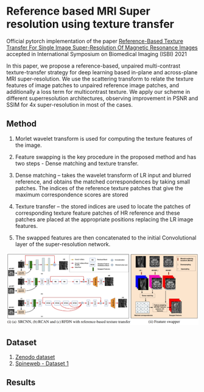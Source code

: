 # Reference based MRI Super resolution using texture transfer
Official pytorch implementation of the paper [Reference-Based Texture Transfer For Single Image Super-Resolution Of Magnetic Resonance Images](https://ieeexplore.ieee.org/document/9433961) accepted in International Symposium on Biomedical Imaging (ISBI) 2021

In this paper, we propose a reference-based, unpaired multi-contrast texture-transfer strategy for deep learning based in-plane and across-plane MRI super-resolution. 
We use the scattering transform to relate the texture features of image patches to unpaired reference image patches, and additionally a loss term for multicontrast texture.
We apply our scheme in different superresolution architectures, observing improvement in PSNR and SSIM for 4x super-resolution in most of the cases.


## Method

1. Morlet wavelet transform is used for computing the texture features of the image.

2. Feature swapping is the key procedure in the proposed method and has two steps - Dense matching and texture transfer.

3. Dense matching – takes the wavelet transform of LR input and blurred reference, and obtains the matched correspondences by taking small patches. The indices of the reference texture patches that give the maximum correspondence scores are stored

4. Texture transfer – the stored indices are used to locate the patches of corresponding texture feature patches of HR reference and these patches are placed at the appropriate positions replacing the LR image features. 

5. The swapped features are then concatenated to the initial Convolutional layer of the super-resolution network.

![alt text](https://github.com/Madhu081096/Reference-based-MRI-superresolution-using-texture-transfer/blob/main/Architecture.png)


## Dataset

1. [Zenodo dataset](https://zenodo.org/record/22304)
2. [Spineweb - Dataset 1](http://spineweb.digitalimaginggroup.ca/Index.php?n=Main.Datasets#Dataset_1.3A_Cross_Modality_Spinal_Images_for_Spine_Workshop)

## Results





